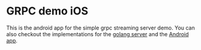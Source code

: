 # GRPC demo iOS

This is the android app for the simple grpc streaming server demo.
You can also checkout the implementations for the
 [golang server](https://github.com/anupcowkur/grpc_demo_go) and
 the [Android app](https://github.com/anupcowkur/grpc_demo_android).
